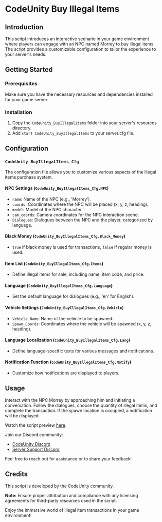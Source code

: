 # CodeUnity Buy Illegal Items

## Introduction

This script introduces an interactive scenario in your game environment where players can engage with an NPC named Morrey to buy illegal items. The script provides a customizable configuration to tailor the experience to your server's needs.

## Getting Started

### Prerequisites
Make sure you have the necessary resources and dependencies installed for your game server.

### Installation
1. Copy the `CodeUnity_BuyIllegalItems` folder into your server's resources directory.
2. Add `start CodeUnity_BuyIllegalItems` to your server.cfg file.

## Configuration

### `CodeUnity_BuyIllegalItems_Cfg`

The configuration file allows you to customize various aspects of the illegal items purchase system.

#### NPC Settings (`CodeUnity_BuyIllegalItems_Cfg.NPC`)

- `name`: Name of the NPC (e.g., 'Morrey').
- `coords`: Coordinates where the NPC will be placed (x, y, z, heading).
- `model`: Model of the NPC character.
- `cam_coords`: Camera coordinates for the NPC interaction scene.
- `Dialogues`: Dialogues between the NPC and the player, categorized by language.

#### Black Money (`CodeUnity_BuyIllegalItems_Cfg.Black_Money`)

- `true` if black money is used for transactions, `false` if regular money is used.

#### Item List (`CodeUnity_BuyIllegalItems_Cfg.Items`)

- Define illegal items for sale, including name, item code, and price.

#### Language (`CodeUnity_BuyIllegalItems_Cfg.Language`)

- Set the default language for dialogues (e.g., 'en' for English).

#### Vehicle Settings (`CodeUnity_BuyIllegalItems_Cfg.Vehicle`)

- `Vehicle_Name`: Name of the vehicle to be spawned.
- `Spawn_Coords`: Coordinates where the vehicle will be spawned (x, y, z, heading).

#### Language Localization (`CodeUnity_BuyIllegalItems_Cfg.Lang`)

- Define language-specific texts for various messages and notifications.

#### Notification Function (`CodeUnity_BuyIllegalItems_Cfg.Notify`)

- Customize how notifications are displayed to players.

## Usage

Interact with the NPC Morrey by approaching him and initiating a conversation. Follow the dialogues, choose the quantity of illegal items, and complete the transaction. If the spawn location is occupied, a notification will be displayed.

Watch the script preview [here](https://youtu.be/OLCQB8Iks70).

Join our Discord community:
- [CodeUnity Discord](https://discord.gg/codeunity)
- [Server Support Discord](https://discord.gg/KHNKQdKJDu)

Feel free to reach out for assistance or to share your feedback!

## Credits

This script is developed by the CodeUnity community.

**Note:** Ensure proper attribution and compliance with any licensing agreements for third-party resources used in the script.

Enjoy the immersive world of illegal item transactions in your game environment!
